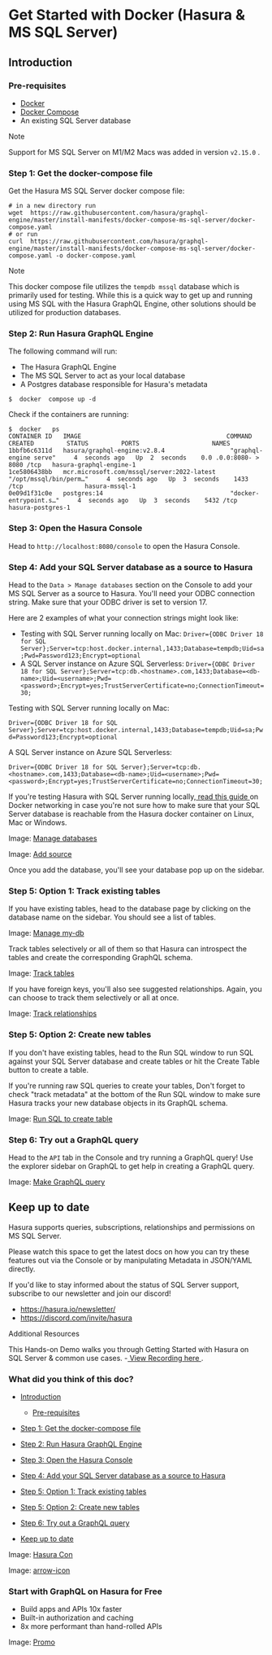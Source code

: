 # Get Started with Docker (Hasura & MS SQL Server)

## Introduction​

### Pre-requisites​

- [ Docker ](https://docs.docker.com/install/)
- [ Docker Compose ](https://docs.docker.com/compose/install/)
- An existing SQL Server database


Note

Support for MS SQL Server on M1/M2 Macs was added in version `v2.15.0` .

### Step 1: Get the docker-compose file​

Get the Hasura MS SQL Server docker compose file:

```
# in a new directory run
wget  https://raw.githubusercontent.com/hasura/graphql-engine/master/install-manifests/docker-compose-ms-sql-server/docker-compose.yaml
# or run
curl  https://raw.githubusercontent.com/hasura/graphql-engine/master/install-manifests/docker-compose-ms-sql-server/docker-compose.yaml -o docker-compose.yaml
```

Note

This docker compose file utilizes the `tempdb mssql` database which is primarily used for testing. While this is a quick
way to get up and running using MS SQL with the Hasura GraphQL Engine, other solutions should be utilized for production
databases.

### Step 2: Run Hasura GraphQL Engine​

The following command will run:

- The Hasura GraphQL Engine
- The MS SQL Server to act as your local database
- A Postgres database responsible for Hasura's metadata


`$  docker  compose up -d`

Check if the containers are running:

```
$  docker   ps
CONTAINER ID   IMAGE                                        COMMAND                  CREATED         STATUS         PORTS                    NAMES
1bbfb6c6311d   hasura/graphql-engine:v2.8.4                  "graphql-engine serve"     4  seconds ago   Up  2  seconds    0.0 .0.0:8080- > 8080 /tcp   hasura-graphql-engine-1
1ce5806438bb   mcr.microsoft.com/mssql/server:2022-latest    "/opt/mssql/bin/perm…"     4  seconds ago   Up  3  seconds    1433 /tcp                 hasura-mssql-1
0e09d1f31c0e   postgres:14                                   "docker-entrypoint.s…"     4  seconds ago   Up  3  seconds    5432 /tcp                 hasura-postgres-1
```

### Step 3: Open the Hasura Console​

Head to `http://localhost:8080/console` to open the Hasura Console.

### Step 4: Add your SQL Server database as a source to Hasura​

Head to the `Data > Manage databases` section on the Console to add your MS SQL Server as a source to Hasura. You'll
need your ODBC connection string. Make sure that your ODBC driver is set to version 17.

Here are 2 examples of what your connection strings might look like:

- Testing with SQL Server running locally on Mac: `Driver={ODBC Driver 18 for SQL Server};Server=tcp:host.docker.internal,1433;Database=tempdb;Uid=sa;Pwd=Password123;Encrypt=optional`
- A SQL Server instance on Azure SQL Serverless: `Driver={ODBC Driver 18 for SQL Server};Server=tcp:db.<hostname>.com,1433;Database=<db-name>;Uid=<username>;Pwd=<password>;Encrypt=yes;TrustServerCertificate=no;ConnectionTimeout=30;`


Testing with SQL Server running locally on Mac:

 `Driver={ODBC Driver 18 for SQL Server};Server=tcp:host.docker.internal,1433;Database=tempdb;Uid=sa;Pwd=Password123;Encrypt=optional` 

A SQL Server instance on Azure SQL Serverless:

 `Driver={ODBC Driver 18 for SQL Server};Server=tcp:db.<hostname>.com,1433;Database=<db-name>;Uid=<username>;Pwd=<password>;Encrypt=yes;TrustServerCertificate=no;ConnectionTimeout=30;` 

If you're testing Hasura with SQL Server running locally,[ read this guide ](https://hasura.io/docs/latest/deployment/deployment-guides/docker/#docker-networking)on Docker networking in case you're not
sure how to make sure that your SQL Server database is reachable from the Hasura docker container on Linux, Mac or
Windows.

Image: [ Manage databases ](https://hasura.io/docs/assets/images/manage-databases_console_2.10.1-551bbcec8cdf5510bfe4b40ea977df5b.png)

Image: [ Add source ](https://hasura.io/docs/assets/images/connect-ms-sql-db_console_2.10.1-71fa535096dfffbad524c4431f3ebdd7.png)

Once you add the database, you'll see your database pop up on the sidebar.

### Step 5: Option 1: Track existing tables​

If you have existing tables, head to the database page by clicking on the database name on the sidebar. You should see a
list of tables.

Image: [ Manage my-db ](https://hasura.io/docs/assets/images/manage-db_step-3_console_2.10.1-21825c035d2944e8c56386e7de0dd36c.png)

Track tables selectively or all of them so that Hasura can introspect the tables and create the corresponding GraphQL
schema.

Image: [ Track tables ](https://hasura.io/docs/assets/images/track-tables_step-3_console_2.10.1-4d716ebfd2cd99dc71e00a3d20fd4d28.png)

If you have foreign keys, you'll also see suggested relationships. Again, you can choose to track them selectively or
all at once.

Image: [ Track relationships ](https://hasura.io/docs/assets/images/track-foreign-key-rel_step-3_console_2.10.1-87f74f01fbe37da0d73c423ccb237269.png)

### Step 5: Option 2: Create new tables​

If you don't have existing tables, head to the Run SQL window to run SQL against your SQL Server database and create
tables or hit the Create Table button to create a table.

If you're running raw SQL queries to create your tables, Don't forget to check "track metadata" at the bottom of the Run
SQL window to make sure Hasura tracks your new database objects in its GraphQL schema.

Image: [ Run SQL to create table ](https://hasura.io/docs/assets/images/run-sql_step-3_console_2.10.1-86819d4f3827c3224436def58bc95181.png)

### Step 6: Try out a GraphQL query​

Head to the `API` tab in the Console and try running a GraphQL query! Use the explorer sidebar on GraphQL to get help in
creating a GraphQL query.

Image: [ Make GraphQL query ](https://hasura.io/docs/assets/images/api-explorer_step-4_console_2.10.1-9b6bd90b02f0f81c53b785a4e67053ba.png)

## Keep up to date​

Hasura supports queries, subscriptions, relationships and permissions on MS SQL Server.

Please watch this space to get the latest docs on how you can try these features out via the Console or by manipulating
Metadata in JSON/YAML directly.

If you'd like to stay informed about the status of SQL Server support, subscribe to our newsletter and join our discord!

- [ https://hasura.io/newsletter/ ](https://hasura.io/newsletter/)
- [ https://discord.com/invite/hasura ](https://discord.com/invite/hasura)


Additional Resources

This Hands-on Demo walks you through Getting Started with Hasura on SQL Server & common use cases. -[ View Recording here ](https://hasura.io/events/webinar/hasura-sql-server/?pg=docs&plcmt=body&cta=view-recording&tech=).

### What did you think of this doc?

- [ Introduction ](https://hasura.io/docs/latest/databases/ms-sql-server/getting-started/docker/#introduction)
    - [ Pre-requisites ](https://hasura.io/docs/latest/databases/ms-sql-server/getting-started/docker/#pre-requisites)

- [ Step 1: Get the docker-compose file ](https://hasura.io/docs/latest/databases/ms-sql-server/getting-started/docker/#step-1-get-the-docker-compose-file)

- [ Step 2: Run Hasura GraphQL Engine ](https://hasura.io/docs/latest/databases/ms-sql-server/getting-started/docker/#step-2-run-hasura-graphql-engine)

- [ Step 3: Open the Hasura Console ](https://hasura.io/docs/latest/databases/ms-sql-server/getting-started/docker/#step-3-open-the-hasura-console)

- [ Step 4: Add your SQL Server database as a source to Hasura ](https://hasura.io/docs/latest/databases/ms-sql-server/getting-started/docker/#step-4-add-your-sql-server-database-as-a-source-to-hasura)

- [ Step 5: Option 1: Track existing tables ](https://hasura.io/docs/latest/databases/ms-sql-server/getting-started/docker/#step-5-option-1-track-existing-tables)

- [ Step 5: Option 2: Create new tables ](https://hasura.io/docs/latest/databases/ms-sql-server/getting-started/docker/#step-5-option-2-create-new-tables)

- [ Step 6: Try out a GraphQL query ](https://hasura.io/docs/latest/databases/ms-sql-server/getting-started/docker/#step-6-try-out-a-graphql-query)
- [ Keep up to date ](https://hasura.io/docs/latest/databases/ms-sql-server/getting-started/docker/#keep-up-to-date)


Image: [ Hasura Con ](https://res.cloudinary.com/dh8fp23nd/image/upload/v1686154570/hasura-con-2023/has-con-light-date_r2a2ud.png)

Image: [ arrow-icon ](https://res.cloudinary.com/dh8fp23nd/image/upload/v1683723549/main-web/chevron-right_ldbi7d.png)

### Start with GraphQL on Hasura for Free

- Build apps and APIs 10x faster
- Built-in authorization and caching
- 8x more performant than hand-rolled APIs


Image: [ Promo ](https://hasura.io/docs/assets/images/hasura-free-ff60e409244e0ea12b5a3045d1a9096b.png)